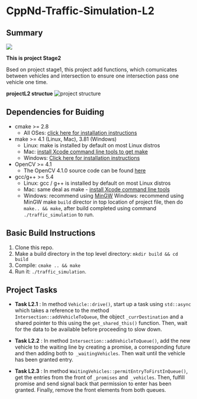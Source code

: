# CppNd-Traffic-Simulation-L2

## Summary
  <img src="data/traffic-simulation-L2.gif"/>

**This is project Stage2**

Bsed on project stage1, this project add functions, which comunicates between vehicles and intersection to ensure one intersection pass one vehicle one time.

  **projectL2 structue**
  ![project structure](data/traffic-simulate-L2-structure.jpg)

## Dependencies for Buiding 

* cmake >= 2.8
  * All OSes: [click here for installation instructions](https://cmake.org/install/)
* make >= 4.1 (Linux, Mac), 3.81 (Windows)
  * Linux: make is installed by default on most Linux distros
  * Mac: [install Xcode command line tools to get make](https://developer.apple.com/xcode/features/)
  * Windows: [Click here for installation instructions](http://gnuwin32.sourceforge.net/packages/make.htm)
* OpenCV >= 4.1
  * The OpenCV 4.1.0 source code can be found [here](https://github.com/opencv/opencv/tree/4.1.0)
* gcc/g++ >= 5.4
  * Linux: gcc / g++ is installed by default on most Linux distros
  * Mac: same deal as make - [install Xcode command line tools](https://developer.apple.com/xcode/features/)
  * Windows: recommend using [MinGW](http://www.mingw.org/)
Windows: recommend using MinGW
  make `build` director in top location of project file, then do `make.. && make`, after build 
completed using command `./traffic_simulation` to run.

## Basic Build Instructions

1. Clone this repo.
2. Make a build directory in the top level directory: `mkdir build && cd build`
3. Compile: `cmake .. && make`
4. Run it: `./traffic_simulation`.

## Project Tasks

- **Task L2.1** : In method `Vehicle::drive()`, start up a task using `std::async` which takes a reference to the method `Intersection::addVehicleToQueue`, the object `_currDestination` and a shared pointer to this using the `get_shared_this()` function. Then, wait for the data to be available before proceeding to slow down.

- **Task L2.2** : In method `Intersection::addVehicleToQueue()`, add the new vehicle to the waiting line by
creating a promise, a corresponding future and then adding both to` _waitingVehicles`. Then wait until
the vehicle has been granted entry.

- **Task L2.3** : In method `WaitingVehicles::permitEntryToFirstInQueue()`, get the entries from the
front of `_promises` and` _vehicles`. Then, fulfill promise and send signal back that permission to enter
has been granted. Finally, remove the front elements from both queues.

